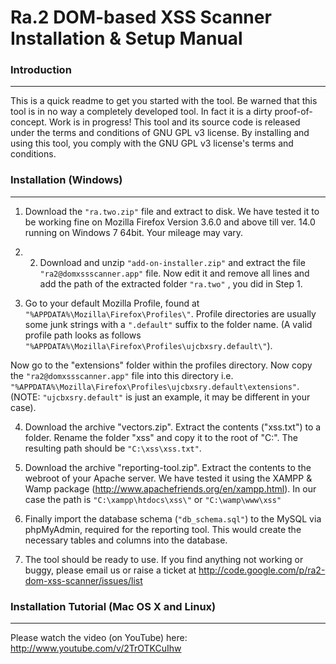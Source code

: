 # Ra.2 DOM-based XSS Scanner Installation & Setup Manual #

### Introduction ###

---


This is a quick readme to get you started with the tool. Be warned that this tool is in no way a completely developed tool. In fact it is a dirty proof-of-concept. Work is in progress!
This tool and its source code is released under the terms and conditions of GNU GPL v3 license. By installing and using this tool, you comply with the GNU GPL v3 license's terms and conditions.

### Installation (Windows) ###

---


1. Download the `"ra.two.zip"` file and extract to disk. We have tested it to be working fine on Mozilla Firefox Version 3.6.0 and above till ver. 14.0 running on Windows 7 64bit. Your mileage may vary.

2. 2. Download and unzip `"add-on-installer.zip"` and extract the file `"ra2@domxssscanner.app"` file. Now edit it and remove all lines and add the path of the extracted folder `"ra.two"` , you did in Step 1.

3. Go to your default Mozilla Profile, found at `"%APPDATA%\Mozilla\Firefox\Profiles\"`. Profile directories are usually some junk strings with a `".default"` suffix to the folder name. (A valid profile path looks as follows `"%APPDATA%\Mozilla\Firefox\Profiles\ujcbxsry.default\"`).

Now go to the "extensions" folder within the profiles directory. Now copy the `"ra2@domxssscanner.app"` file into this directory i.e. `"%APPDATA%\Mozilla\Firefox\Profiles\ujcbxsry.default\extensions"`. (NOTE: `"ujcbxsry.default"` is just an example, it may be different in your case).

4. Download the archive "vectors.zip". Extract the contents ("xss.txt") to a folder. Rename the folder "xss" and copy it to the root of "C:". The resulting path should be `"C:\xss\xss.txt"`.

5. Download the archive "reporting-tool.zip". Extract the contents to the webroot of your Apache server. We have tested it using the XAMPP & Wamp package (http://www.apachefriends.org/en/xampp.html). In our case the path is `"C:\xampp\htdocs\xss\"` or `"C:\wamp\www\xss"`

6. Finally import the database schema (`"db_schema.sql"`) to the MySQL via phpMyAdmin, required for the reporting tool. This would create the necessary tables and columns into the database.

7. The tool should be ready to use. If you find anything not working or buggy, please email us or raise a ticket at http://code.google.com/p/ra2-dom-xss-scanner/issues/list


### Installation Tutorial (Mac OS X and Linux) ###

---

Please watch the video (on YouTube) here: http://www.youtube.com/v/2TrOTKCuIhw